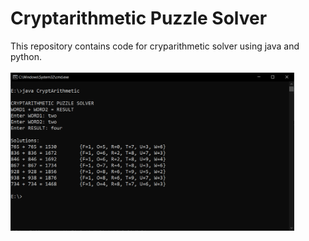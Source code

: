 # Cryptarithmetic Puzzle Solver
This repository contains code for cryparithmetic solver using java and python.<br><br>
<img src='CryptArithmetic.png' width='90%'>
